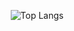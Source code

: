 <p align="center">


  <img src='https://github-readme-stats.vercel.app/api/top-langs/?username=4wangyu&langs_count=20&layout=compact&hide=html,ruby' alt='Top Langs'>
</p>

